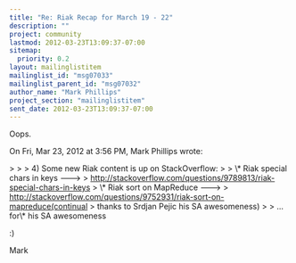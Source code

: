 ```yaml
---
title: "Re: Riak Recap for March 19 - 22"
description: ""
project: community
lastmod: 2012-03-23T13:09:37-07:00
sitemap:
  priority: 0.2
layout: mailinglistitem
mailinglist_id: "msg07033"
mailinglist_parent_id: "msg07032"
author_name: "Mark Phillips"
project_section: "mailinglistitem"
sent_date: 2012-03-23T13:09:37-07:00
---
```



Oops.

On Fri, Mar 23, 2012 at 3:56 PM, Mark Phillips  wrote:

&gt;
&gt;
&gt; 4) Some new Riak content is up on StackOverflow:
&gt;
&gt; \\* Riak special chars in keys ---&gt;
&gt; http://stackoverflow.com/questions/9789813/riak-special-chars-in-keys
&gt; \\* Riak sort on MapReduce ---&gt;
&gt; http://stackoverflow.com/questions/9752931/riak-sort-on-mapreduce(continual 
&gt; thanks to Srdjan Pejic his SA awesomeness)
&gt;
&gt;
... for\\* his SA awesomeness

:)

Mark
